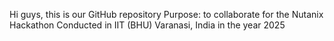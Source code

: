 Hi guys, this is our GitHub repository
Purpose: to collaborate for the Nutanix Hackathon 
Conducted in IIT (BHU) Varanasi, India in the year 2025 
